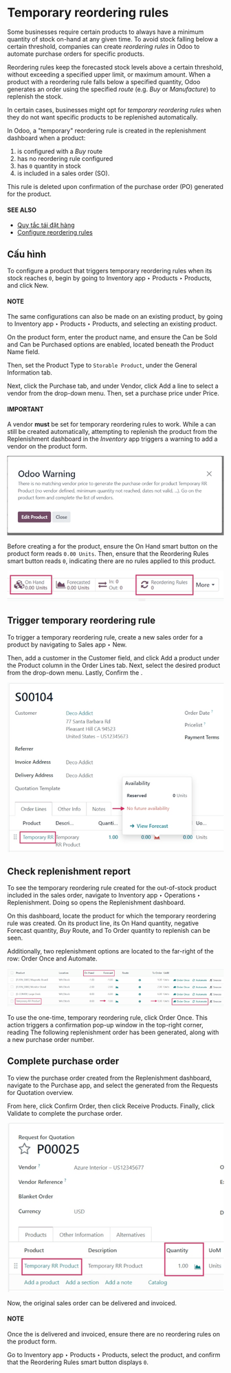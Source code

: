 # Temporary reordering rules

Some businesses require certain products to always have a minimum quantity of stock on-hand at any
given time. To avoid stock falling below a certain threshold, companies can create *reordering
rules* in Odoo to automate purchase orders for specific products.

Reordering rules keep the forecasted stock levels above a certain threshold, without exceeding a
specified upper limit, or maximum amount. When a product with a reordering rule falls below a
specified quantity, Odoo generates an order using the specified *route* (e.g. *Buy* or
*Manufacture*) to replenish the stock.

In certain cases, businesses might opt for *temporary reordering rules* when they do not want
specific products to be replenished automatically.

In Odoo, a "temporary" reordering rule is created in the replenishment dashboard when a product:

1. is configured with a *Buy* route
2. has no reordering rule configured
3. has `0` quantity in stock
4. is included in a sales order (SO).

This rule is deleted upon confirmation of the purchase order (PO) generated for the product.

#### SEE ALSO
- [Quy tắc tái đặt hàng](applications/inventory_and_mrp/inventory/warehouses_storage/replenishment/reordering_rules.md)
- [Configure reordering rules](applications/inventory_and_mrp/purchase/products/reordering.md)

## Cấu hình

To configure a product that triggers temporary reordering rules when its stock reaches `0`, begin by
going to Inventory app ‣ Products ‣ Products, and click New.

#### NOTE
The same configurations can also be made on an existing product, by going to
Inventory app ‣ Products ‣ Products, and selecting an existing product.

On the product form, enter the product name, and ensure the Can be Sold and
Can be Purchased options are enabled, located beneath the Product Name
field.

Then, set the Product Type to `Storable Product`, under the General
Information tab.

Next, click the Purchase tab, and under Vendor, click Add a line
to select a vendor from the drop-down menu. Then, set a purchase price under Price.

#### IMPORTANT
A vendor **must** be set for temporary reordering rules to work. While a  can still be created automatically, attempting to replenish the product from the
Replenishment dashboard in the *Inventory* app triggers a warning to add a vendor on
the product form.

![Warning pop-up upon clicking to replenish product with no set vendor.](../../../../.gitbook/assets/temporary-reordering-warning-popup.png)

Before creating a  for the product, ensure the On Hand smart
button on the product form reads `0.00 Units`. Then, ensure that the Reordering Rules
smart button reads `0`, indicating there are no rules applied to this product.

![Product form smart button row displaying reordering rules and on hand buttons.](../../../../.gitbook/assets/temporary-reordering-smart-buttons.png)

## Trigger temporary reordering rule

To trigger a temporary reordering rule, create a new sales order for a product by navigating to
Sales app ‣ New.

Then, add a customer in the Customer field, and click Add a product under
the Product column in the Order Lines tab. Next, select the desired product
from the drop-down menu. Lastly, Confirm the .

![Sales order for product with no set reordering rules.](../../../../.gitbook/assets/temporary-reordering-sales-order.png)

## Check replenishment report

To see the temporary reordering rule created for the out-of-stock product included in the sales
order, navigate to Inventory app ‣ Operations ‣ Replenishment. Doing so opens
the Replenishment dashboard.

On this dashboard, locate the product for which the temporary reordering rule was created. On its
product line, its On Hand quantity, negative Forecast quantity, *Buy*
Route, and To Order quantity to replenish can be seen.

Additionally, two replenishment options are located to the far-right of the row: Order
Once and Automate.

![Replenishment report displaying temporary reordering rule and options.](../../../../.gitbook/assets/temporary-reordering-replenishment-dashboard.png)

To use the one-time, temporary reordering rule, click Order Once. This action triggers a
confirmation pop-up window in the top-right corner, reading The following replenishment
order has been generated, along with a new purchase order number.

## Complete purchase order

To view the purchase order created from the Replenishment dashboard, navigate to the
Purchase app, and select the generated  from the
Requests for Quotation overview.

From here, click Confirm Order, then click Receive Products. Finally, click
Validate to complete the purchase order.

![Purchase order for product ordered with temporary reordering rule.](../../../../.gitbook/assets/temporary-reordering-purchase-order.png)

Now, the original sales order can be delivered and invoiced.

#### NOTE
Once the  is delivered and invoiced, ensure there are no reordering rules
on the product form.

Go to Inventory app ‣ Products ‣ Products, select the product, and confirm
that the Reordering Rules smart button displays `0`.

